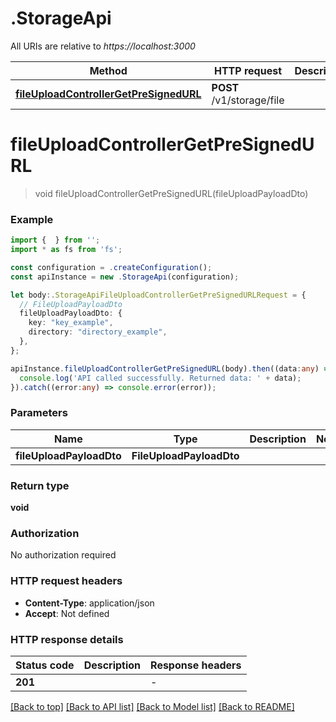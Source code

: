 # .StorageApi

All URIs are relative to *https://localhost:3000*

Method | HTTP request | Description
------------- | ------------- | -------------
[**fileUploadControllerGetPreSignedURL**](StorageApi.md#fileUploadControllerGetPreSignedURL) | **POST** /v1/storage/file | 


# **fileUploadControllerGetPreSignedURL**
> void fileUploadControllerGetPreSignedURL(fileUploadPayloadDto)


### Example


```typescript
import {  } from '';
import * as fs from 'fs';

const configuration = .createConfiguration();
const apiInstance = new .StorageApi(configuration);

let body:.StorageApiFileUploadControllerGetPreSignedURLRequest = {
  // FileUploadPayloadDto
  fileUploadPayloadDto: {
    key: "key_example",
    directory: "directory_example",
  },
};

apiInstance.fileUploadControllerGetPreSignedURL(body).then((data:any) => {
  console.log('API called successfully. Returned data: ' + data);
}).catch((error:any) => console.error(error));
```


### Parameters

Name | Type | Description  | Notes
------------- | ------------- | ------------- | -------------
 **fileUploadPayloadDto** | **FileUploadPayloadDto**|  |


### Return type

**void**

### Authorization

No authorization required

### HTTP request headers

 - **Content-Type**: application/json
 - **Accept**: Not defined


### HTTP response details
| Status code | Description | Response headers |
|-------------|-------------|------------------|
**201** |  |  -  |

[[Back to top]](#) [[Back to API list]](README.md#documentation-for-api-endpoints) [[Back to Model list]](README.md#documentation-for-models) [[Back to README]](README.md)


